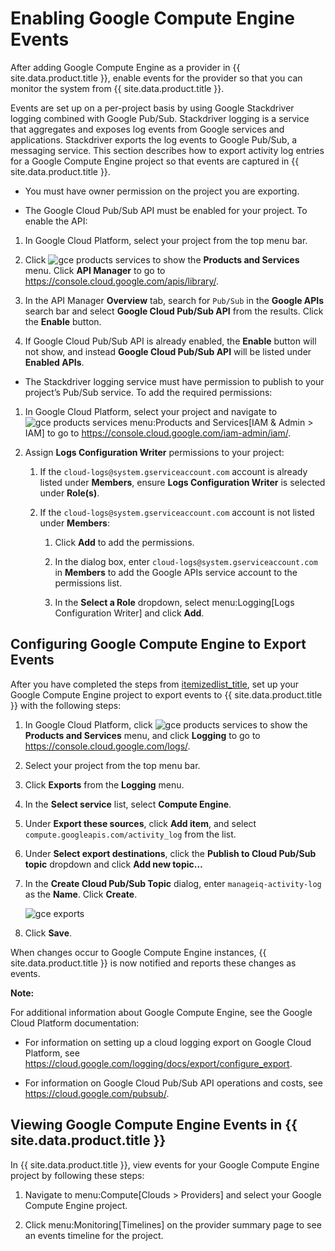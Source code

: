 # Enabling Google Compute Engine Events

After adding Google Compute Engine as a provider in {{ site.data.product.title }},
enable events for the provider so that you can monitor the system from
{{ site.data.product.title }}.

Events are set up on a per-project basis by using Google Stackdriver
logging combined with Google Pub/Sub. Stackdriver logging is a service
that aggregates and exposes log events from Google services and
applications. Stackdriver exports the log events to Google Pub/Sub, a
messaging service. This section describes how to export activity log
entries for a Google Compute Engine project so that events are captured
in {{ site.data.product.title }}.

  - You must have owner permission on the project you are exporting.

  - The Google Cloud Pub/Sub API must be enabled for your project. To
    enable the API:

<!-- end list -->

1.  In Google Cloud Platform, select your project from the top menu bar.

2.  Click ![gce products services](../images/gce-products-services.png) to
    show the **Products and Services** menu. Click **API Manager** to go
    to <https://console.cloud.google.com/apis/library/>.

3.  In the API Manager **Overview** tab, search for `Pub/Sub` in the
    **Google APIs** search bar and select **Google Cloud Pub/Sub API**
    from the results. Click the **Enable** button.

4.  If Google Cloud Pub/Sub API is already enabled, the **Enable**
    button will not show, and instead **Google Cloud Pub/Sub API** will
    be listed under **Enabled APIs**.

<!-- end list -->

  - The Stackdriver logging service must have permission to publish to
    your project’s Pub/Sub service. To add the required permissions:

<!-- end list -->

1.  In Google Cloud Platform, select your project and navigate to ![gce
    products services](../images/gce-products-services.png) menu:Products
    and Services\[IAM & Admin \> IAM\] to go to
    <https://console.cloud.google.com/iam-admin/iam/>.

2.  Assign **Logs Configuration Writer** permissions to your project:

    1.  If the `cloud-logs@system.gserviceaccount.com` account is
        already listed under **Members**, ensure **Logs Configuration
        Writer** is selected under **Role(s)**.

    2.  If the `cloud-logs@system.gserviceaccount.com` account is not
        listed under **Members**:

        1.  Click **Add** to add the permissions.

        2.  In the dialog box, enter
            `cloud-logs@system.gserviceaccount.com` in **Members** to
            add the Google APIs service account to the permissions list.

        3.  In the **Select a Role** dropdown, select menu:Logging\[Logs
            Configuration Writer\] and click **Add**.

## Configuring Google Compute Engine to Export Events

After you have completed the steps from
[itemizedlist\_title](#GCE_event_prerequisites), set up your Google
Compute Engine project to export events to {{ site.data.product.title }} with the
following steps:

1.  In Google Cloud Platform, click ![gce products
    services](../images/gce-products-services.png) to show the **Products
    and Services** menu, and click **Logging** to go to
    <https://console.cloud.google.com/logs/>.

2.  Select your project from the top menu bar.

3.  Click **Exports** from the **Logging** menu.

4.  In the **Select service** list, select **Compute Engine**.

5.  Under **Export these sources**, click **Add item**, and select
    `compute.googleapis.com/activity_log` from the list.

6.  Under **Select export destinations**, click the **Publish to Cloud
    Pub/Sub topic** dropdown and click **Add new topic…​**

7.  In the **Create Cloud Pub/Sub Topic** dialog, enter
    `manageiq-activity-log` as the **Name**. Click **Create**.

    ![gce exports](../images/gce-exports.png)

8.  Click **Save**.

When changes occur to Google Compute Engine instances, {{ site.data.product.title }}
is now notified and reports these changes as events.

**Note:**

For additional information about Google Compute Engine, see the Google
Cloud Platform documentation:

  - For information on setting up a cloud logging export on Google Cloud
    Platform, see
    <https://cloud.google.com/logging/docs/export/configure_export>.

  - For information on Google Cloud Pub/Sub API operations and costs,
    see <https://cloud.google.com/pubsub/>.

## Viewing Google Compute Engine Events in {{ site.data.product.title }}

In {{ site.data.product.title }}, view events for your Google Compute Engine project
by following these steps:

1.  Navigate to menu:Compute\[Clouds \> Providers\] and select your
    Google Compute Engine project.

2.  Click menu:Monitoring\[Timelines\] on the provider summary page to
    see an events timeline for the project.
